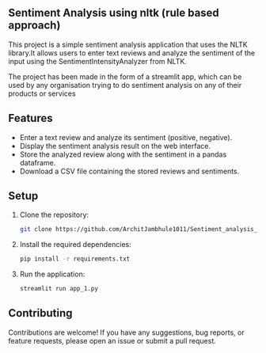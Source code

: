 ## Sentiment Analysis using nltk (rule based approach)

This project is a simple sentiment analysis application that uses the NLTK library.It allows users to enter text reviews and analyze the sentiment of the input using the SentimentIntensityAnalyzer from NLTK.

The project has been made in the form of a streamlit app, which can be used by any organisation trying to do sentiment analysis on any of their products or services

## Features

- Enter a text review and analyze its sentiment (positive, negative).
- Display the sentiment analysis result on the web interface.
- Store the analyzed review along with the sentiment in a pandas dataframe.
- Download a CSV file containing the stored reviews and sentiments.

## Setup

1. Clone the repository:

   ```bash
   git clone https://github.com/ArchitJambhule1011/Sentiment_analysis_using_nltk.git

2. Install the required dependencies:

    ```bash
    pip install -r requirements.txt

3. Run the application:

    ```bash
    streamlit run app_1.py

## Contributing

Contributions are welcome! If you have any suggestions, bug reports, or feature requests, please open an issue or submit a pull request.




